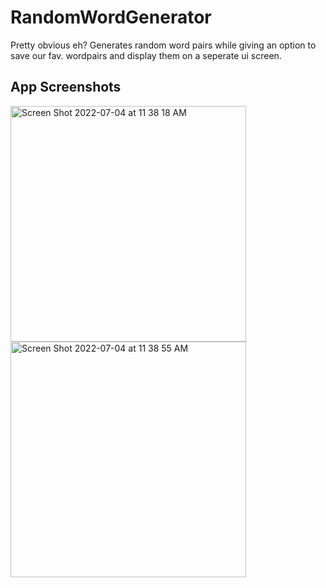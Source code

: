 # RandomWordGenerator

Pretty obvious eh?
Generates random word pairs while giving an option to save our fav. wordpairs and display them on a seperate ui screen.

## App Screenshots


<img width="377" alt="Screen Shot 2022-07-04 at 11 38 18 AM" src="https://user-images.githubusercontent.com/90976669/177091876-f2494663-cedc-4d5d-a008-2a2a18a4de85.png"> 
<img width="377" alt="Screen Shot 2022-07-04 at 11 38 55 AM" src="https://user-images.githubusercontent.com/90976669/177091933-58525b96-2d7e-4868-8a92-e704236b593f.png">
